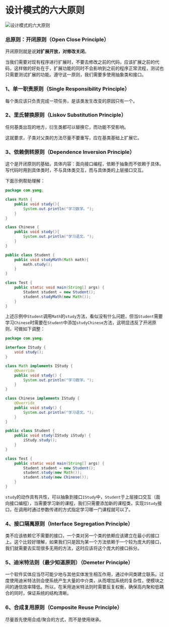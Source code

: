 # 设计模式的六大原则

![设计模式的六大原则](D:\Download\举牌引导点击趣味公众号首图.jpg)



### 总原则：开闭原则（Open Close Principle）

开闭原则就是说**对扩展开放，对修改关闭**。

当我们需要对现有程序进行扩展时，不要去修改之前的代码，应该扩展之前的代码，这样做的好处在于，扩展功能的同时不会影响到之前的程序正常流程，测试也只需要测试扩展的功能。遵守这一原则，我们需要多使用抽象类和接口。

### 1、单一职责原则（Single Responsibility Principle）

每个类应该只负责完成一项任务，是该类发生改变的原因只有一个。

 

### 2、里氏替换原则（Liskov Substitution Principle）

任何基类出现的地方，衍生类都可以替换它，而功能不受影响。

这就要求，子类对父类的方法尽量不要重写，应在基类基础上扩展它。

 

### 3、依赖倒转原则（Dependence Inversion Principle）

这个是开闭原则的基础，具体内容：面向接口编程，依赖于抽象而不依赖于具体。写代码时用到具体类时，不与具体类交互，而与具体类的上层接口交互。

下面示例帮助理解：

```java
package com.yang;

class Math {
    public void study(){
        System.out.println("学习数学。");
    }
}

class Chinese {
    public void study(){
        System.out.println("学习语文。");
    }
}

public class Student {
    public void studyMath(Math math){
        math.study();
    }
}

class Test {
    public static void main(String[] args) {
        Student student = new Student();
        student.studyMath(new Math());
    }
}
```

上述示例中`Student`调用`Math`的`study`方法，看似没有什么问题，但当`Student`需要学习`Chinese`时需要在`Student`中添加`studyChinese`方法，这明显违反了开闭原则，可做如下调整：



```java
package com.yang;

interface IStudy {
    void study();
}

class Math implements IStudy {
    @Override
    public void study() {
        System.out.println("学习数学。");
    }
}

class Chinese implements IStudy {
    @Override
    public void study() {
        System.out.println("学习语文。");
    }
}

public class Student {
    public void study(IStudy iStudy) {
        iStudy.study();
    }
}

class Test {
    public static void main(String[] args) {
        Student student = new Student();
        student.study(new Math());
        student.study(new Chinese());
    }
}
```

 `study`的动作具有共性，可以抽象到接口`IStudy`中，`Student`于上层接口交互（面向接口编程），当需要学习新的课程，我们只需要添加新的课程类，实现`IStudy`接口，在调用时通过参数传递的方式指定学习哪一门课程就可以了。



### 4、接口隔离原则（Interface Segregation Principle）

类不应该依赖它不需要的接口，一个类对另一个类的依赖应该建立在最小的接口上。这个比较好理解，如果我们只是因为某一个方法依赖于一个较为庞大的接口，我们就需要去实现很多无用的方法，这时应该将这个庞大的接口拆分。

 

### 5、迪米特法则（最少知道原则）（Demeter Principle）

一个软件实体应当尽可能少地与其他实体发生相互作用，通过中间类建立联系。过度使用迪米特法则会使系统产生大量的中介类，从而增加系统的复杂性，使模块之间的通信效率降低。所以，在釆用迪米特法则时需要反复权衡，确保高内聚和低耦合的同时，保证系统的结构清晰。

 

### 6、合成复用原则（Composite Reuse Principle）

尽量首先使用合成/聚合的方式，而不是使用继承。
